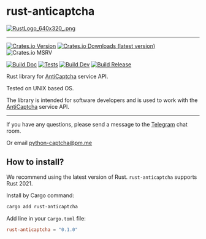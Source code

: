 # rust-anticaptcha

[![RustLogo_640x320_.png](https://s.vyjava.xyz/files/2025/01-January/04/1cbd42dd/RustLogo_640x320_.png)](https://vyjava.xyz/dashboard/image/1cbd42dd-d576-4382-b765-01181b894056)

<hr>

[![Crates.io Version](https://img.shields.io/crates/v/rust-anticaptcha?label=Version&style=flat&color=green)](https://crates.io/crates/rust-anticaptcha)
[![Crates.io Downloads (latest version)](https://img.shields.io/crates/dv/rust-anticaptcha?style=flat&label=Downloads&color=blue)](https://crates.io/crates/rust-anticaptcha)
![Crates.io MSRV](https://img.shields.io/crates/msrv/rust-anticaptcha?label=cargo)


[![Build Doc](https://github.com/Red-Panda-Dev/rust-anticaptcha/actions/workflows/build_doc.yml/badge.svg?branch=master)](https://github.com/Red-Panda-Dev/rust-anticaptcha/actions/workflows/build_doc.yml)
[![Tests](https://github.com/Red-Panda-Dev/rust-anticaptcha/actions/workflows/test.yml/badge.svg?branch=master)](https://github.com/Red-Panda-Dev/rust-anticaptcha/actions/workflows/test.yml)
[![Build Dev](https://github.com/Red-Panda-Dev/rust-anticaptcha/actions/workflows/build_dev.yml/badge.svg?branch=master)](https://github.com/Red-Panda-Dev/rust-anticaptcha/actions/workflows/build_dev.yml)
[![Build Release](https://github.com/Red-Panda-Dev/rust-anticaptcha/actions/workflows/build_release.yml/badge.svg?branch=master)](https://github.com/Red-Panda-Dev/rust-anticaptcha/actions/workflows/build_release.yml)

Rust library for [AntiCaptcha](https://getcaptchasolution.com/vchfpctqyz) service API.

Tested on UNIX based OS.

The library is intended for software developers and is used to work with the [AntiCaptcha](https://getcaptchasolution.com/agggpuit4b) service API.

***

If you have any questions, please send a message to the [Telegram](https://t.me/pythoncaptcha) chat room.

Or email python-captcha@pm.me

## How to install?

We recommend using the latest version of Rust. `rust-anticaptcha` supports Rust 2021.

Install by Cargo command:
```bash
cargo add rust-anticaptcha
```

Add line in your `Cargo.toml` file:
```toml
rust-anticaptcha = "0.1.0"
```

